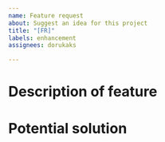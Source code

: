 ```yaml
---
name: Feature request
about: Suggest an idea for this project
title: "[FR]"
labels: enhancement
assignees: dorukaks

---
```


# Description of feature
<!-- Describe the feature here and provide some context. Under what scenario would this be useful? -->

# Potential solution
<!-- Can you think of ways to implement this? -->
